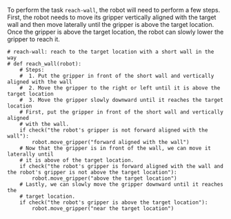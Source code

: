 

To perform the task `reach-wall`, the robot will need to perform a few steps. First, the robot needs to move its gripper vertically aligned with the target wall and then move laterally until the gripper is above the target location. Once the gripper is above the target location, the robot can slowly lower the gripper to reach it.

```
# reach-wall: reach to the target location with a short wall in the way
# def reach_wall(robot):
    # Steps:
    #  1. Put the gripper in front of the short wall and vertically aligned with the wall
    #  2. Move the gripper to the right or left until it is above the target location
    #  3. Move the gripper slowly downward until it reaches the target location
    # First, put the gripper in front of the short wall and vertically aligned 
    # with the wall.
    if check("the robot's gripper is not forward aligned with the wall"):
        robot.move_gripper("forward aligned with the wall")
    # Now that the gripper is in front of the wall, we can move it laterally until 
    # it is above of the target location.
    if check("the robot's gripper is forward aligned with the wall and the robot's gripper is not above the target location"):
        robot.move_gripper("above the target location")
    # Lastly, we can slowly move the gripper downward until it reaches the 
    # target location.
    if check("the robot's gripper is above the target location"):
        robot.move_gripper("near the target location")
```
